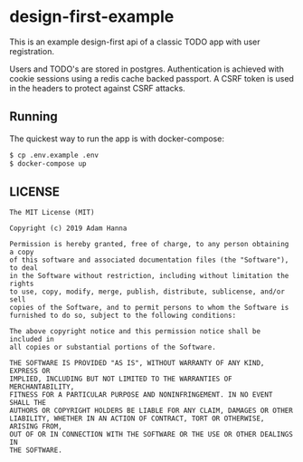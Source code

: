 # design-first-example

This is an example design-first api of a classic TODO app with user registration.

Users and TODO's are stored in postgres. Authentication is achieved with cookie sessions using a redis cache backed passport. A CSRF token is used in the headers to protect against CSRF attacks.

## Running

The quickest way to run the app is with docker-compose:

```bash
$ cp .env.example .env
$ docker-compose up
```

## LICENSE
```
The MIT License (MIT)

Copyright (c) 2019 Adam Hanna

Permission is hereby granted, free of charge, to any person obtaining a copy
of this software and associated documentation files (the "Software"), to deal
in the Software without restriction, including without limitation the rights
to use, copy, modify, merge, publish, distribute, sublicense, and/or sell
copies of the Software, and to permit persons to whom the Software is
furnished to do so, subject to the following conditions:

The above copyright notice and this permission notice shall be included in
all copies or substantial portions of the Software.

THE SOFTWARE IS PROVIDED "AS IS", WITHOUT WARRANTY OF ANY KIND, EXPRESS OR
IMPLIED, INCLUDING BUT NOT LIMITED TO THE WARRANTIES OF MERCHANTABILITY,
FITNESS FOR A PARTICULAR PURPOSE AND NONINFRINGEMENT. IN NO EVENT SHALL THE
AUTHORS OR COPYRIGHT HOLDERS BE LIABLE FOR ANY CLAIM, DAMAGES OR OTHER
LIABILITY, WHETHER IN AN ACTION OF CONTRACT, TORT OR OTHERWISE, ARISING FROM,
OUT OF OR IN CONNECTION WITH THE SOFTWARE OR THE USE OR OTHER DEALINGS IN
THE SOFTWARE.
```
